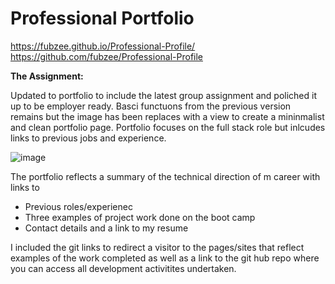 # Professional Portfolio

https://fubzee.github.io/Professional-Profile/
https://github.com/fubzee/Professional-Profile

**The Assignment:** 

Updated to portfolio to include the latest group assignment and poliched it up to be employer ready.  Basci functuons from the previous version remains but the image has been replaces with a view to create a mininmalist and clean portfolio page.  Portfolio focuses on the full stack role but inlcudes links to previous jobs and experience. 

![image](https://user-images.githubusercontent.com/94102473/160392974-b504a121-ebce-4412-a68c-03e28d2ba57b.png)

The portfolio reflects a summary of the technical direction of m career with links to 

- Previous roles/experienec
- Three examples of project work done on the boot camp 
- Contact details and a link to my resume

I included the git links to redirect a visitor to the pages/sites that reflect examples of the work completed as well as a link to the git hub repo where you can access all development activitites undertaken.  


